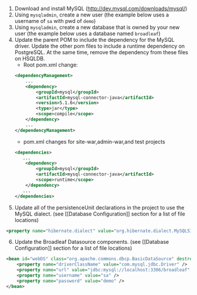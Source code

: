 1. Download and install MySQL (http://dev.mysql.com/downloads/mysql/)
2. Using `mysqladmin`, create a new user (the example below uses a username of `sa` with pwd of `demo`)
3. Using `mysqladmin`, create a new database that is owned by your new user (the example below uses a database named `broadleaf`)
4. Update the parent POM to include the dependency for the MySQL driver. Update the other pom files to include a runtime dependency on PostgreSQL. At the same time, remove the dependency from these files on HSQLDB.
    - Root pom.xml change:
    ```xml
    <dependencyManagement>
        ...
        <dependency>
            <groupId>mysql</groupId>
            <artifactId>mysql-connector-java</artifactId>
            <version>5.1.6</version>
            <type>jar</type>
            <scope>compile</scope>
        </dependency>
        ...
    </dependencyManagement>
    ```
    - pom.xml changes for site-war,admin-war,and test projects
    ```xml
    <dependencies>
       ...
        <dependency>
            <groupId>mysql</groupId>
            <artifactId>mysql-connector-java</artifactId>
            <scope>runtime</scope>
        </dependency>
       ...
    </dependencies>
    ```
5. Update all of the persistenceUnit declarations in the project to use the MySQL dialect. (see [[Database Configuration]] section for a list of file locations)
```xml
<property name="hibernate.dialect" value="org.hibernate.dialect.MySQL5InnoDBDialect"/>
```
6. Update the Broadleaf Datasource components. (see [[Database Configuration]] section for a list of file locations)
```xml
<bean id="webDS" class="org.apache.commons.dbcp.BasicDataSource" destroy-method="close">
    <property name="driverClassName" value="com.mysql.jdbc.Driver" />
    <property name="url" value="jdbc:mysql://localhost:3306/broadleaf" />
    <property name="username" value="sa" />
    <property name="password" value="demo" />
</bean>
```

